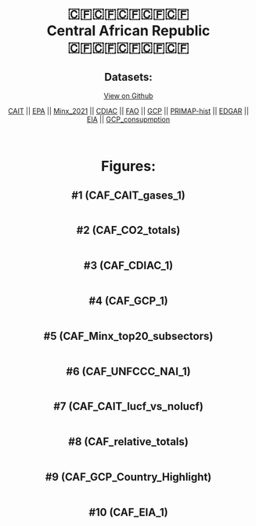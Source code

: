
<center>
<h1 align="center">
🇨🇫🇨🇫🇨🇫🇨🇫🇨🇫
<br>
Central African Republic
<br>
🇨🇫🇨🇫🇨🇫🇨🇫🇨🇫
</h1>
<h2>Datasets:</h2>
<p><a href="https://github.com/dquintani/GreenhouseData/tree/master/country_data/CAF_Central African Republic/data">View on Github</a>
<br></p><p><a href="data/CAF_CAIT.csv">CAIT</a> || <a href="data/CAF_EPA.csv">EPA</a> || <a href="data/CAF_Minx_2021.csv">Minx_2021</a> || <a href="data/CAF_CDIAC.csv">CDIAC</a> || <a href="data/CAF_FAO.csv">FAO</a> || <a href="data/CAF_GCP.csv">GCP</a> || <a href="data/CAF_PRIMAP-hist.csv">PRIMAP-hist</a> || <a href="data/CAF_EDGAR.csv">EDGAR</a> || <a href="data/CAF_EIA.csv">EIA</a> || <a href="data/CAF_GCP_consupmption.csv">GCP_consupmption</a></p><p><br></p>
<h1>Figures:</h1><h2>#1 (CAF_CAIT_gases_1)</h2>
<p><img alt="" src="figures/CAF_CAIT_gases_1.png" /></p><h2>#2 (CAF_CO2_totals)</h2>
<p><img alt="" src="figures/CAF_CO2_totals.png" /></p><h2>#3 (CAF_CDIAC_1)</h2>
<p><img alt="" src="figures/CAF_CDIAC_1.png" /></p><h2>#4 (CAF_GCP_1)</h2>
<p><img alt="" src="figures/CAF_GCP_1.png" /></p><h2>#5 (CAF_Minx_top20_subsectors)</h2>
<p><img alt="" src="figures/CAF_Minx_top20_subsectors.png" /></p><h2>#6 (CAF_UNFCCC_NAI_1)</h2>
<p><img alt="" src="figures/CAF_UNFCCC_NAI_1.png" /></p><h2>#7 (CAF_CAIT_lucf_vs_nolucf)</h2>
<p><img alt="" src="figures/CAF_CAIT_lucf_vs_nolucf.png" /></p><h2>#8 (CAF_relative_totals)</h2>
<p><img alt="" src="figures/CAF_relative_totals.png" /></p><h2>#9 (CAF_GCP_Country_Highlight)</h2>
<p><img alt="" src="figures/CAF_GCP_Country_Highlight.png" /></p><h2>#10 (CAF_EIA_1)</h2>
<p><img alt="" src="figures/CAF_EIA_1.png" /></p>